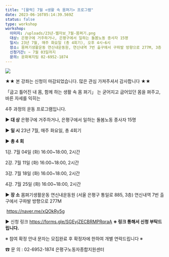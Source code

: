 ```yaml
---
title: "[활력] 7월 <생활 속 몸펴기> 프로그램"
date: 2023-06-16T05:14:39.569Z
status: false
type: workshop
workshop:
  이미지: /uploads/23년-웹자보_7월-몸펴기.png
  대상: 은평구에 거주하거나, 은평구에서 일하는 돌봄노동 종사자 15명
  일시: 23년 7월, 매주 화요일 (총 4회기), 오후 4시~6시
  장소: 몸펴기생활운동 연신내운동원, 연신내역 7번 출구에서 구파발 방향으로 277M, 3층
  신청기간: ~ 7월 03일까지
  문의: 문화복지팀 02-6952-1874
---
```

![](/uploads/23년-웹자보_7월-몸펴기.png)

★★ 본 강좌는 신청이 마감되었습니다. 많은 관심 가져주셔서 감사합니다 ★★

「굽고 틀어진 내 몸, 함께 하는 생활 속 몸 펴기」 는 굳어지고 굽어있던 몸을 펴주고, 바른 자세를 익히는

4주 과정의 운동 프로그램입니다.

**▶ 대 상** 은평구에 거주하거나, 은평구에서 일하는 돌봄노동 종사자 15명

**▶ 일 시** 23년 7월, 매주 화요일, 총 4회기

**▶ 총 4 회**

1강. 7월 04일 (화) 16:00~18:00, 2시간

2강. 7월 11일 (화) 16:00~18:00, 2시간

3강. 7월 18일 (화) 16:00~18:00, 2시간

4강. 7월 25일 (화) 16:00~18:00, 2시간

**▶ 장 소** [](https://forms.gle/SGEyjZECBRMPRqraA)몸펴기생활운동 연신내운동원 (서울 은평구 통일로 885, 3층) 
              연신내역 7번 출구에서 구파발 방향으로 277M

 ﻿   <https://naver.me/xQOkRy5g>

▶ 신청 링크 <https://forms.gle/SGEyjZECBRMPRqraA>
**※ 링크 통해서 신청 부탁드립니다.**

※ 참여 확정 안내 문자는 모집완료 후 확정자에 한하여 개별 연락드립니다 ※

☎ 문 의 : 02-6952-1874 은평구노동자종합지원센터